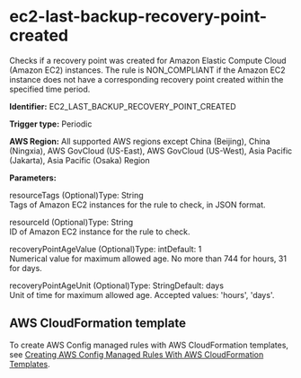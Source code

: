 # ec2\-last\-backup\-recovery\-point\-created<a name="ec2-last-backup-recovery-point-created"></a>

Checks if a recovery point was created for Amazon Elastic Compute Cloud \(Amazon EC2\) instances\. The rule is NON\_COMPLIANT if the Amazon EC2 instance does not have a corresponding recovery point created within the specified time period\. 

**Identifier:** EC2\_LAST\_BACKUP\_RECOVERY\_POINT\_CREATED

**Trigger type:** Periodic

**AWS Region:** All supported AWS regions except China \(Beijing\), China \(Ningxia\), AWS GovCloud \(US\-East\), AWS GovCloud \(US\-West\), Asia Pacific \(Jakarta\), Asia Pacific \(Osaka\) Region

**Parameters:**

resourceTags \(Optional\)Type: String  
Tags of Amazon EC2 instances for the rule to check, in JSON format\.

resourceId \(Optional\)Type: String  
ID of Amazon EC2 instance for the rule to check\.

recoveryPointAgeValue \(Optional\)Type: intDefault: 1  
Numerical value for maximum allowed age\. No more than 744 for hours, 31 for days\.

recoveryPointAgeUnit \(Optional\)Type: StringDefault: days  
Unit of time for maximum allowed age\. Accepted values: 'hours', 'days'\.

## AWS CloudFormation template<a name="w85aac12c32c17b9d189c15"></a>

To create AWS Config managed rules with AWS CloudFormation templates, see [Creating AWS Config Managed Rules With AWS CloudFormation Templates](aws-config-managed-rules-cloudformation-templates.md)\.